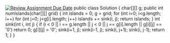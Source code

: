 [![Review Assignment Due Date](https://classroom.github.com/assets/deadline-readme-button-22041afd0340ce965d47ae6ef1cefeee28c7c493a6346c4f15d667ab976d596c.svg)](https://classroom.github.com/a/Wn-ZjqaL)
public class Solution {
    char[][] g;
    public int numIslands(char[][] grid) {
        int islands = 0;
        g = grid;
        for (int i=0; i<g.length; i++)
            for (int j=0; j<g[i].length; j++)
                islands += sink(i, j);
        return islands;
    }
    int sink(int i, int j) {
        if (i < 0 || i == g.length || j < 0 || j == g[i].length || g[i][j] == '0')
            return 0;
        g[i][j] = '0';
        sink(i+1, j); sink(i-1, j); sink(i, j+1); sink(i, j-1);
        return 1;
    }
}
